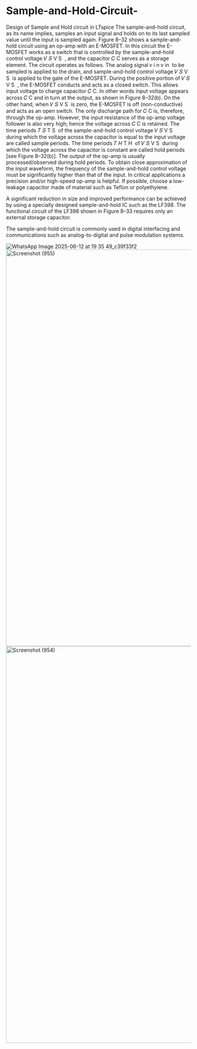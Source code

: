# Sample-and-Hold-Circuit-
Design of Sample and Hold circuit in LTspice
The sample-and-hold circuit, as its name implies, samples an input signal and holds on to its last sampled value until the input is sampled again. Figure 8–32 shows a sample-and-hold circuit using an op-amp with an E-MOSFET. In this circuit the E-MOSFET works as a switch that is controlled by the sample-and-hold control voltage 
𝑉
𝑆
V 
S
​
 , and the capacitor 
𝐶
C serves as a storage element. The circuit operates as follows. The analog signal 
𝑣
𝑖
𝑛
v 
in
​
  to be sampled is applied to the drain, and sample-and-hold control voltage 
𝑉
𝑆
V 
S
​
  is applied to the gate of the E-MOSFET. During the positive portion of 
𝑉
𝑆
V 
S
​
 , the E-MOSFET conducts and acts as a closed switch. This allows input voltage to charge capacitor 
𝐶
C. In other words input voltage appears across 
𝐶
C and in turn at the output, as shown in Figure 8–32(b). On the other hand, when 
𝑉
𝑆
V 
S
​
  is zero, the E-MOSFET is off (non-conductive) and acts as an open switch. The only discharge path for 
𝐶
C is, therefore, through the op-amp. However, the input resistance of the op-amp voltage follower is also very high; hence the voltage across 
𝐶
C is retained. The time periods 
𝑇
𝑆
T 
S
​
  of the sample-and-hold control voltage 
𝑉
𝑆
V 
S
​
  during which the voltage across the capacitor is equal to the input voltage are called sample periods. The time periods 
𝑇
𝐻
T 
H
​
  of 
𝑉
𝑆
V 
S
​
  during which the voltage across the capacitor is constant are called hold periods [see Figure 8–32(b)]. The output of the op-amp is usually processed/observed during hold periods. To obtain close approximation of the input waveform, the frequency of the sample-and-hold control voltage must be significantly higher than that of the input. In critical applications a precision and/or high-speed op-amp is helpful. If possible, choose a low-leakage capacitor made of material such as Teflon or polyethylene.

A significant reduction in size and improved performance can be achieved by using a specially designed sample-and-hold IC such as the LF398. The functional circuit of the LF398 shown in Figure 8–33 requires only an external storage capacitor.

The sample-and-hold circuit is commonly used in digital interfacing and communications such as analog-to-digital and pulse modulation systems.

![WhatsApp Image 2025-06-12 at 19 35 49_c39f33f2](https://github.com/user-attachments/assets/8d8861e7-d317-469c-ac5c-f6c225589565)
<img width="1920" height="1080" alt="Screenshot (955)" src="https://github.com/user-attachments/assets/dba9fc75-3599-49b1-8100-fd7b5985bed8" />
<img width="1920" height="1080" alt="Screenshot (954)" src="https://github.com/user-attachments/assets/affad86b-b106-4975-85bc-d064747b2f50" />

